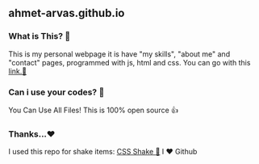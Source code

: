 ## ahmet-arvas.github.io

### What is This? 🤔
This is my personal webpage it is have "my skills", "about me" and "contact" pages, programmed with js, html and css.
You can go with this [link.🔗](http://ahmet-arvas.github.io)

### Can i use your codes? 🤯
You Can Use All Files! This is 100% open source 👍

### Thanks...♥️
I used this repo for shake items: [CSS Shake 🔗](https://github.com/elrumordelaluz/csshake)
I ♥️ Github
